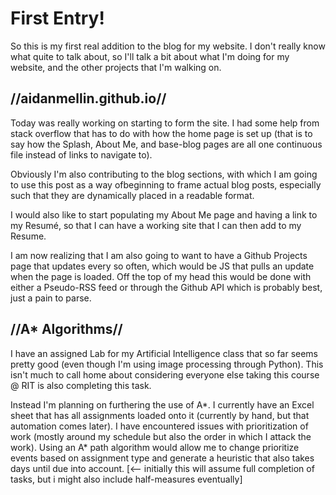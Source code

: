 # First Entry!    
  
So this is my first real addition to the blog for my website. I don't really know what quite to talk about, so I'll talk a bit about what I'm doing for my website, and the other projects that I'm walking on.
  
## //aidanmellin.github.io//
  
Today was really working on starting to form the site. I had some help from stack overflow that has to do with how the home page is set up (that is to say how the Splash, About Me, and base-blog pages are all one continuous file instead of links to navigate to).  
  
Obviously I'm also contributing to the blog sections, with which I am going to use this post as a way ofbeginning to frame actual blog posts, especially such that they are dynamically placed in a readable format.  
  
I would also like to start populating my About Me page and having a link to my Resumé, so that I can have a working site that I can then add to my Resume.  
  
I am now realizing that I am also going to want to have a Github Projects page that updates every so often, which would be JS that pulls an update when the page is loaded. Off the top of my head this would be done with either a Pseudo-RSS feed or through the Github API which is probably best, just a pain to parse.  
  
## //A* Algorithms//
  
I have an assigned Lab for my Artificial Intelligence class that so far seems pretty good (even though I'm using image processing through Python). This isn't much to call home about considering everyone else taking this course @ RIT is also completing this task.  
  
Instead I'm planning on furthering the use of A\*. I currently have an Excel sheet that has all assignments loaded onto it (currently by hand, but that automation comes later). I have encountered issues with prioritization of work (mostly around my schedule but also the order in which I attack the work). Using an A* path algorithm would allow me to change prioritize events based on assignment type and generate a heuristic that also takes days until due into account. [<-- initially this will assume full completion of tasks, but i might also include half-measures eventually]  